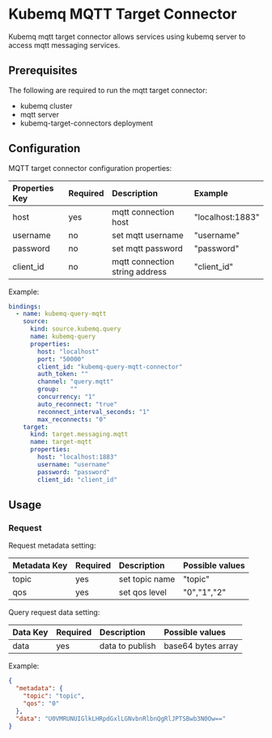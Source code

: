 # Kubemq MQTT Target Connector

Kubemq mqtt target connector allows services using kubemq server to access mqtt messaging services.

## Prerequisites
The following are required to run the mqtt target connector:

- kubemq cluster
- mqtt server
- kubemq-target-connectors deployment

## Configuration

MQTT target connector configuration properties:

| Properties Key                  | Required | Description                                 | Example                                                                |
|:--------------------------------|:---------|:--------------------------------------------|:-----------------------------------------------------------------------|
| host                      | yes      | mqtt connection host          | "localhost:1883" |
| username                      | no      | set mqtt username          | "username" |
| password                      | no      | set mqtt password          | "password" |
| client_id                      | no      | mqtt connection string address          | "client_id" |

Example:

```yaml
bindings:
  - name: kubemq-query-mqtt
    source:
      kind: source.kubemq.query
      name: kubemq-query
      properties:
        host: "localhost"
        port: "50000"
        client_id: "kubemq-query-mqtt-connector"
        auth_token: ""
        channel: "query.mqtt"
        group:   ""
        concurrency: "1"
        auto_reconnect: "true"
        reconnect_interval_seconds: "1"
        max_reconnects: "0"
    target:
      kind: target.messaging.mqtt
      name: target-mqtt
      properties:
        host: "localhost:1883"
        username: "username"
        password: "password"
        client_id: "client_id"
```

## Usage

### Request

Request metadata setting:

| Metadata Key   | Required | Description         | Possible values |
|:---------------|:---------|:--------------------|:----------------|
| topic          | yes      | set topic name | "topic"         |
| qos       | yes      | set qos level | "0","1","2"         |


Query request data setting:

| Data Key | Required | Description  | Possible values    |
|:---------|:---------|:-------------|:-------------------|
| data     | yes      | data to publish | base64 bytes array |

Example:


```json
{
  "metadata": {
    "topic": "topic",
    "qos": "0"
  },
  "data": "U0VMRUNUIGlkLHRpdGxlLGNvbnRlbnQgRlJPTSBwb3N0Ow=="
}
```

